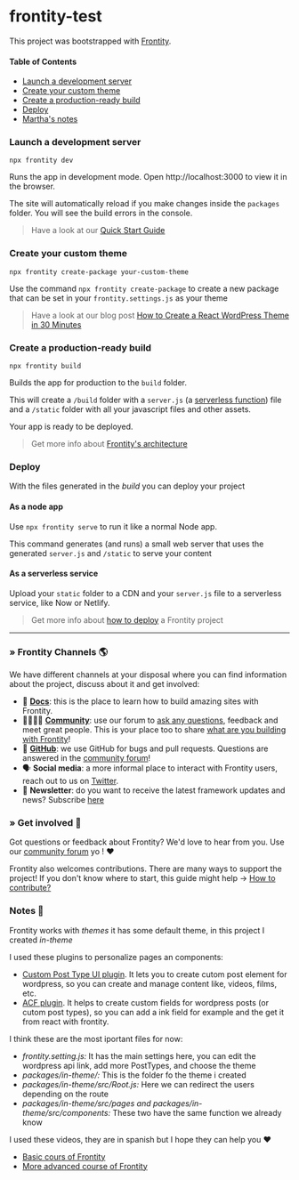 # frontity-test

This project was bootstrapped with [Frontity](https://frontity.org/).

#### Table of Contents

- [Launch a development server](#launch-a-development-server)
- [Create your custom theme](#create-your-custom-theme)
- [Create a production-ready build](#create-a-production-ready-build)
- [Deploy](#deploy)
- [Martha's notes](#notes-)

### Launch a development server

```
npx frontity dev
```

Runs the app in development mode. Open http://localhost:3000 to view it in the browser.

The site will automatically reload if you make changes inside the `packages` folder. You will see the build errors in the console.

> Have a look at our [Quick Start Guide](https://docs.frontity.org/getting-started/quick-start-guide)

### Create your custom theme

```
npx frontity create-package your-custom-theme
```

Use the command `npx frontity create-package` to create a new package that can be set in your `frontity.settings.js` as your theme

> Have a look at our blog post [How to Create a React WordPress Theme in 30 Minutes](https://frontity.org/blog/how-to-create-a-react-theme-in-30-minutes/)

### Create a production-ready build

```
npx frontity build
```

Builds the app for production to the `build` folder.

This will create a `/build` folder with a `server.js` (a [serverless function](https://vercel.com/docs/v2/serverless-functions/introduction)) file and a `/static` folder with all your javascript files and other assets.

Your app is ready to be deployed.

> Get more info about [Frontity's architecture](https://docs.frontity.org/architecture)

### Deploy

With the files generated in the _build_ you can deploy your project

#### As a node app

Use `npx frontity serve` to run it like a normal Node app.

This command generates (and runs) a small web server that uses the generated `server.js` and `/static` to serve your content

#### As a serverless service

Upload your `static` folder to a CDN and your `server.js` file to a serverless service, like Now or Netlify.

> Get more info about [how to deploy](https://docs.frontity.org/deployment) a Frontity project

---

### » Frontity Channels 🌎

We have different channels at your disposal where you can find information about the project, discuss about it and get involved:

- 📖 **[Docs](https://docs.frontity.org)**: this is the place to learn how to build amazing sites with Frontity.
- 👨‍👩‍👧‍👦 **[Community](https://community.frontity.org/)**: use our forum to [ask any questions](https://community.frontity.org/c/dev-talk-questions), feedback and meet great people. This is your place too to share [what are you building with Frontity](https://community.frontity.org/c/showcases)!
- 🐞 **[GitHub](https://github.com/frontity/frontity)**: we use GitHub for bugs and pull requests. Questions are answered in the [community forum](https://community.frontity.org/)!
- 🗣 **Social media**: a more informal place to interact with Frontity users, reach out to us on [Twitter](https://twitter.com/frontity).
- 💌 **Newsletter**: do you want to receive the latest framework updates and news? Subscribe [here](https://frontity.org/)

### » Get involved 🤗

Got questions or feedback about Frontity? We'd love to hear from you. Use our [community forum](https://community.frontity.org) yo ! ❤️

Frontity also welcomes contributions. There are many ways to support the project! If you don't know where to start, this guide might help → [How to contribute?](https://docs.frontity.org/contributing/how-to-contribute)

### Notes 💃
Frontity works with *themes* it has some default theme, in this project I created *in-theme* 

I used these plugins to personalize pages an components:
- [Custom Post Type UI plugin](https://es.wordpress.org/plugins/custom-post-type-ui/). It lets you to create cutom post element for wordpress, so you can create and manage content like, videos, films, etc.
- [ACF plugin](https://es-mx.wordpress.org/plugins/advanced-custom-fields/). It helps to create custom fields for wordpress posts (or cutom post types), so you can add a ink field for example and the get it from react with frontity.

I think these are the most iportant files for now:
- *frontity.setting.js:* It has the main settings here, you can edit the wordpress api link, add more PostTypes, and choose the theme
- *packages/in-theme/:* This is the folder fo the theme i created
- *packages/in-theme/src/Root.js:* Here we can redirect the users depending on the route
- *packages/in-theme/src/pages and packages/in-theme/src/components:* These two have the same function we already know 

I used these videos, they are in spanish but I hope they can help you ❤️
- [Basic cours of Frontity](https://www.youtube.com/playlist?list=PLj8OTTEJGbdbremvIIKhy5N6FX1W8EPmN)
- [More advanced course of Frontity](https://www.youtube.com/playlist?list=PLj8OTTEJGbda-7GOemB-h39Nkikpsn4NB)
